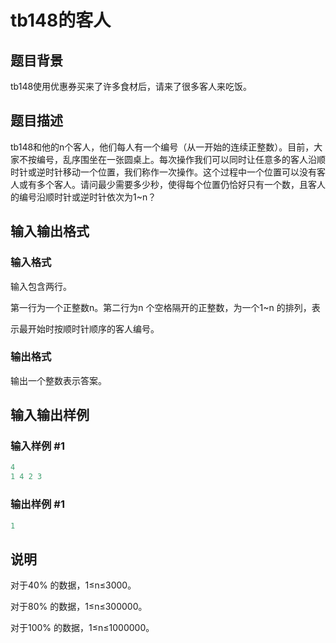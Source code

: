 # tb148的客人

## 题目背景

tb148使用优惠券买来了许多食材后，请来了很多客人来吃饭。

## 题目描述

tb148和他的n个客人，他们每人有一个编号（从一开始的连续正整数）。目前，大家不按编号，乱序围坐在一张圆桌上。每次操作我们可以同时让任意多的客人沿顺时针或逆时针移动一个位置，我们称作一次操作。这个过程中一个位置可以没有客人或有多个客人。请问最少需要多少秒，使得每个位置仍恰好只有一个数，且客人的编号沿顺时针或逆时针依次为1~n？

## 输入输出格式

### 输入格式

输入包含两行。

第一行为一个正整数n。第二行为n 个空格隔开的正整数，为一个1~n 的排列，表

示最开始时按顺时针顺序的客人编号。

### 输出格式

输出一个整数表示答案。

## 输入输出样例

### 输入样例 #1

```cpp
4
1 4 2 3
```


### 输出样例 #1

```cpp
1
```


## 说明

对于40% 的数据，1≤n≤3000。

对于80% 的数据，1≤n≤300000。

对于100% 的数据，1≤n≤1000000。

